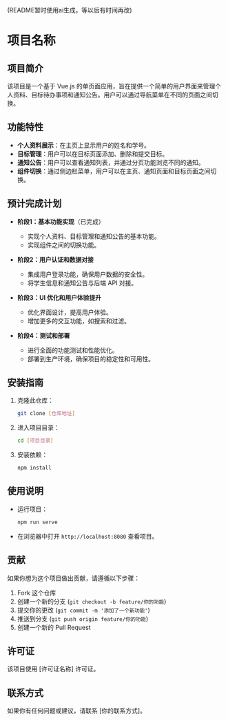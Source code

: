 (README暂时使用ai生成，等以后有时间再改)
# 项目名称

## 项目简介
该项目是一个基于 Vue.js 的单页面应用，旨在提供一个简单的用户界面来管理个人资料、目标待办事项和通知公告。用户可以通过导航菜单在不同的页面之间切换。

## 功能特性
- **个人资料展示**：在主页上显示用户的姓名和学号。
- **目标管理**：用户可以在目标页面添加、删除和提交目标。
- **通知公告**：用户可以查看通知列表，并通过分页功能浏览不同的通知。
- **组件切换**：通过侧边栏菜单，用户可以在主页、通知页面和目标页面之间切换。

## 预计完成计划
- **阶段1：基本功能实现**（已完成）
  - 实现个人资料、目标管理和通知公告的基本功能。
  - 实现组件之间的切换功能。

- **阶段2：用户认证和数据对接**
  - 集成用户登录功能，确保用户数据的安全性。
  - 将学生信息和通知公告与后端 API 对接。

- **阶段3：UI 优化和用户体验提升**
  - 优化界面设计，提高用户体验。
  - 增加更多的交互功能，如搜索和过滤。

- **阶段4：测试和部署**
  - 进行全面的功能测试和性能优化。
  - 部署到生产环境，确保项目的稳定性和可用性。

## 安装指南
1. 克隆此仓库：
   ```bash
   git clone [仓库地址]
   ```
2. 进入项目目录：
   ```bash
   cd [项目目录]
   ```
3. 安装依赖：
   ```bash
   npm install
   ```

## 使用说明
- 运行项目：
  ```bash
  npm run serve
  ```
- 在浏览器中打开 `http://localhost:8080` 查看项目。

## 贡献
如果你想为这个项目做出贡献，请遵循以下步骤：
1. Fork 这个仓库
2. 创建一个新的分支 (`git checkout -b feature/你的功能`)
3. 提交你的更改 (`git commit -m '添加了一个新功能'`)
4. 推送到分支 (`git push origin feature/你的功能`)
5. 创建一个新的 Pull Request

## 许可证
该项目使用 [许可证名称] 许可证。

## 联系方式
如果你有任何问题或建议，请联系 [你的联系方式]。